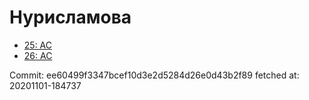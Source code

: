 # Нурисламова
- [25: AC](25.md)
- [26: AC](26.md)

Commit: ee60499f3347bcef10d3e2d5284d26e0d43b2f89
 fetched at: 20201101-184737
